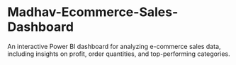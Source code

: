 # Madhav-Ecommerce-Sales-Dashboard
An interactive Power BI dashboard for analyzing e-commerce sales data, including insights on profit, order quantities, and top-performing categories.
